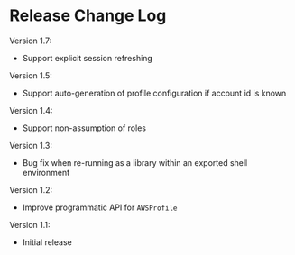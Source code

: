 # Release Change Log

Version 1.7:
 - Support explicit session refreshing

Version 1.5:
 - Support auto-generation of profile configuration if account id is known

Version 1.4:
 - Support non-assumption of roles

Version 1.3:
 - Bug fix when re-running as a library within an exported shell environment

Version 1.2:
 - Improve programmatic API for `AWSProfile`

Version 1.1:
 - Initial release
